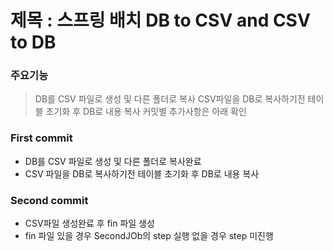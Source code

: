 제목 : 스프링 배치 DB to CSV and CSV to DB
==========================================
### 주요기능 
> DB를 CSV 파일로 생성 및 다른 폴더로 복사
> CSV파일을 DB로 복사하기전 테이블 초기화 후 DB로 내용 복사
> 커밋별 추가사항은 아래 확인
### First commit
- DB를 CSV 파일로 생성 및 다른 폴더로 복사완료
- CSV 파일을 DB로 복사하기전 테이블 초기화 후 DB로 내용 복사

### Second commit
- CSV파일 생성완료 후 fin 파일 생성
- fin 파일 있을 경우 SecondJOb의 step 실행 없을 경우 step 미진행
